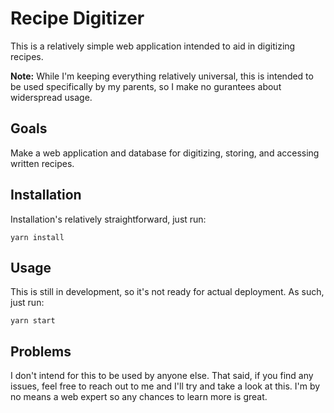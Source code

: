 # Recipe Digitizer

This is a relatively simple web application intended to aid in digitizing recipes. 

**Note:** While I'm keeping everything relatively universal, this is intended to be used specifically by my parents, so I make no gurantees about widerspread usage.

## Goals

Make a web application and database for digitizing, storing, and accessing written recipes.

## Installation

Installation's relatively straightforward, just run: 

```
yarn install
```

## Usage

This is still in development, so it's not ready for actual deployment.
As such, just run:
```
yarn start
```

## Problems

I don't intend for this to be used by anyone else. That said, if you find any issues, feel free to reach out to me and I'll try and take a look at this. I'm by no means a web expert so any chances to learn more is great.